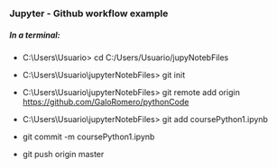 ### Jupyter - Github workflow example

##### In a terminal:

* C:\Users\Usuario> cd C:/Users/Usuario/jupyNotebFiles

* C:\Users\Usuario\jupyterNotebFiles> git init

* C:\Users\Usuario\jupyterNotebFiles> git remote add origin https://github.com/GaloRomero/pythonCode

* C:\Users\Usuario\jupyterNotebFiles> git add coursePython1.ipynb

* git commit -m coursePython1.ipynb

* git push origin master
